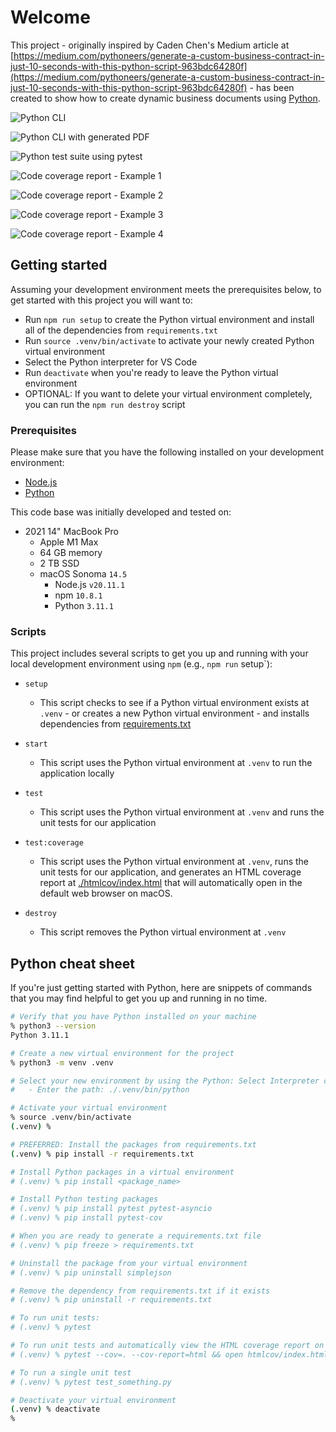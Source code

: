 # Welcome

This project - originally inspired by Caden Chen's Medium article at [https://medium.com/pythoneers/generate-a-custom-business-contract-in-just-10-seconds-with-this-python-script-963bdc64280f](https://medium.com/pythoneers/generate-a-custom-business-contract-in-just-10-seconds-with-this-python-script-963bdc64280f) - has been created to show how to create dynamic business documents using [Python](https://www.python.org).

![Python CLI](./screenshots/01-python-cli.png)

![Python CLI with generated PDF](./screenshots/02-python-cli-with-generated-pdf.png)

![Python test suite using pytest](./screenshots/03-python-pytest-with-coverage.png)

![Code coverage report - Example 1](./screenshots/04-python-pytest-coverage-report-01.png)

![Code coverage report - Example 2](./screenshots/04-python-pytest-coverage-report-02.png)

![Code coverage report - Example 3](./screenshots/04-python-pytest-coverage-report-03.png)

![Code coverage report - Example 4](./screenshots/04-python-pytest-coverage-report-04.png)

## Getting started

Assuming your development environment meets the prerequisites below, to get started with this project you will want to:

- Run `npm run setup` to create the Python virtual environment and install all of the dependencies from `requirements.txt`
- Run `source .venv/bin/activate` to activate your newly created Python virtual environment
- Select the Python interpreter for VS Code
- Run `deactivate` when you're ready to leave the Python virtual environment
- OPTIONAL: If you want to delete your virtual environment completely, you can run the `npm run destroy` script

### Prerequisites

Please make sure that you have the following installed on your development environment:

- [Node.js](https://nodejs.org/en)
- [Python](https://www.python.org)

This code base was initially developed and tested on:

- 2021 14" MacBook Pro
  - Apple M1 Max
  - 64 GB memory
  - 2 TB SSD
  - macOS Sonoma `14.5`
    - Node.js `v20.11.1`
    - npm `10.8.1`
    - Python `3.11.1`

### Scripts

This project includes several scripts to get you up and running with your local development environment using `npm` (e.g., `npm run` setup`):

- `setup`

  - This script checks to see if a Python virtual environment exists at `.venv` - or creates a new Python virtual environment - and installs dependencies from [requirements.txt](./requirements.txt)

- `start`

  - This script uses the Python virtual environment at `.venv` to run the application locally

- `test`

  - This script uses the Python virtual environment at `.venv` and runs the unit tests for our application

- `test:coverage`

  - This script uses the Python virtual environment at `.venv`, runs the unit tests for our application, and generates an HTML coverage report at [./htmlcov/index.html](./htmlcov/index.html) that will automatically open in the default web browser on macOS.

- `destroy`
  - This script removes the Python virtual environment at `.venv`

## Python cheat sheet

If you're just getting started with Python, here are snippets of commands that you may find helpful to get you up and running in no time.

```sh
# Verify that you have Python installed on your machine
% python3 --version
Python 3.11.1

# Create a new virtual environment for the project
% python3 -m venv .venv

# Select your new environment by using the Python: Select Interpreter command in VS Code
#   - Enter the path: ./.venv/bin/python

# Activate your virtual environment
% source .venv/bin/activate
(.venv) %

# PREFERRED: Install the packages from requirements.txt
(.venv) % pip install -r requirements.txt

# Install Python packages in a virtual environment
# (.venv) % pip install <package_name>

# Install Python testing packages
# (.venv) % pip install pytest pytest-asyncio
# (.venv) % pip install pytest-cov

# When you are ready to generate a requirements.txt file
# (.venv) % pip freeze > requirements.txt

# Uninstall the package from your virtual environment
# (.venv) % pip uninstall simplejson

# Remove the dependency from requirements.txt if it exists
# (.venv) % pip uninstall -r requirements.txt

# To run unit tests:
# (.venv) % pytest

# To run unit tests and automatically view the HTML coverage report on macOS:
# (.venv) % pytest --cov=. --cov-report=html && open htmlcov/index.html

# To run a single unit test
# (.venv) % pytest test_something.py

# Deactivate your virtual environment
(.venv) % deactivate
% 
```
